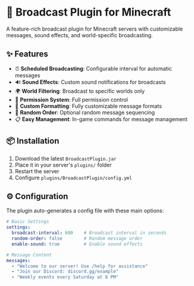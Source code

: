 # 📢 Broadcast Plugin for Minecraft

A feature-rich broadcast plugin for Minecraft servers with customizable messages, sound effects, and world-specific broadcasting.

## ✨ Features

- ⏰ **Scheduled Broadcasting**: Configurable interval for automatic messages
- 🔊 **Sound Effects**: Custom sound notifications for broadcasts
- 🌍 **World Filtering**: Broadcast to specific worlds only
- 🔐 **Permission System**: Full permission control
- 🎨 **Custom Formatting**: Fully customizable message formats
- 🔄 **Random Order**: Optional random message sequencing
- 📋 **Easy Management**: In-game commands for message management

## 📦 Installation

1. Download the latest `BroadcastPlugin.jar`
2. Place it in your server's `plugins/` folder
3. Restart the server
4. Configure `plugins/BroadcastPlugin/config.yml`

## ⚙️ Configuration

The plugin auto-generates a config file with these main options:

```yaml
# Basic Settings
settings:
  broadcast-interval: 600    # Broadcast interval in seconds
  random-order: false        # Random message order
  enable-sound: true         # Enable sound effects

# Message Content
messages:
  - "Welcome to our server! Use /help for assistance"
  - "Join our Discord: discord.gg/example"
  - "Weekly events every Saturday at 8 PM"
```
